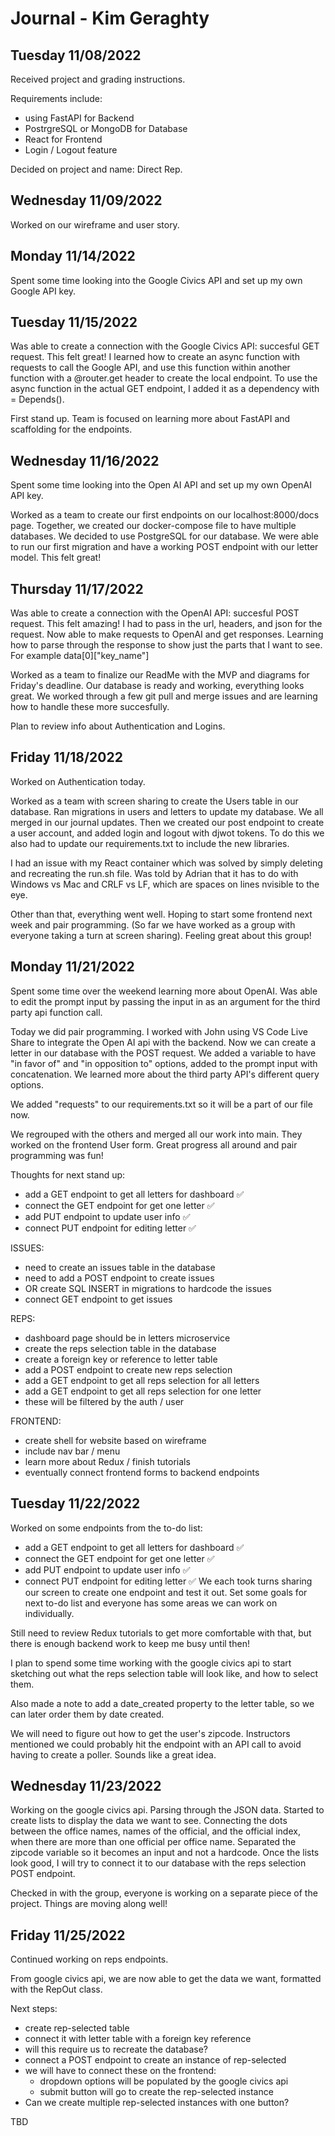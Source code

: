 # Journal - Kim Geraghty

## Tuesday 11/08/2022

Received project and grading instructions.

Requirements include:

- using FastAPI for Backend
- PostrgreSQL or MongoDB for Database
- React for Frontend
- Login / Logout feature

Decided on project and name: Direct Rep.

## Wednesday 11/09/2022

Worked on our wireframe and user story.

## Monday 11/14/2022

Spent some time looking into the Google Civics API and set up my own Google API key.

## Tuesday 11/15/2022

Was able to create a connection with the Google Civics API: succesful GET request. This felt great!
I learned how to create an async function with requests to call the Google API, and use this function within another function with a @router.get header to create the local endpoint.
To use the async function in the actual GET endpoint, I added it as a dependency with = Depends().

First stand up. Team is focused on learning more about FastAPI and scaffolding for the endpoints.

## Wednesday 11/16/2022

Spent some time looking into the Open AI API and set up my own OpenAI API key.

Worked as a team to create our first endpoints on our localhost:8000/docs page.
Together, we created our docker-compose file to have multiple databases.
We decided to use PostgreSQL for our database.
We were able to run our first migration and have a working POST endpoint with our letter model. This felt great!

## Thursday 11/17/2022

Was able to create a connection with the OpenAI API: succesful POST request. This felt amazing!
I had to pass in the url, headers, and json for the request. Now able to make requests to OpenAI and get responses.
Learning how to parse through the response to show just the parts that I want to see. For example data[0]["key_name"]

Worked as a team to finalize our ReadMe with the MVP and diagrams for Friday's deadline.
Our database is ready and working, everything looks great.
We worked through a few git pull and merge issues and are learning how to handle these more succesfully.

Plan to review info about Authentication and Logins.

## Friday 11/18/2022

Worked on Authentication today.

Worked as a team with screen sharing to create the Users table in our database.
Ran migrations in users and letters to update my database. We all merged in our journal updates.
Then we created our post endpoint to create a user account, and added login and logout with djwot tokens.
To do this we also had to update our requirements.txt to include the new libraries.

I had an issue with my React container which was solved by simply deleting and recreating the run.sh file.
Was told by Adrian that it has to do with Windows vs Mac and CRLF vs LF, which are spaces on lines nvisible to the eye.

Other than that, everything went well. Hoping to start some frontend next week and pair programming.
(So far we have worked as a group with everyone taking a turn at screen sharing).
Feeling great about this group!

## Monday 11/21/2022

Spent some time over the weekend learning more about OpenAI. Was able to edit the prompt input by passing the input in as an argument for the third party api function call.

Today we did pair programming. I worked with John using VS Code Live Share to integrate the Open AI api with the backend. Now we can create a letter in our database with the POST request. We added a variable to have "in favor of" and "in opposition to" options, added to the prompt input with concatenation. We learned more about the third party API's different query options.

We added "requests" to our requirements.txt so it will be a part of our file now.

We regrouped with the others and merged all our work into main. They worked on the frontend User form. Great progress all around and pair programming was fun!

Thoughts for next stand up:

- add a GET endpoint to get all letters for dashboard ✅
- connect the GET endpoint for get one letter ✅
- add PUT endpoint to update user info ✅
- connect PUT endpoint for editing letter ✅

ISSUES:

- need to create an issues table in the database
- need to add a POST endpoint to create issues
- OR create SQL INSERT in migrations to hardcode the issues
- connect GET endpoint to get issues

REPS:

- dashboard page should be in letters microservice
- create the reps selection table in the database
- create a foreign key or reference to letter table
- add a POST endpoint to create new reps selection
- add a GET endpoint to get all reps selection for all letters
- add a GET endpoint to get all reps selection for one letter
- these will be filtered by the auth / user

FRONTEND:

- create shell for website based on wireframe
- include nav bar / menu
- learn more about Redux / finish tutorials
- eventually connect frontend forms to backend endpoints

## Tuesday 11/22/2022

Worked on some endpoints from the to-do list:

- add a GET endpoint to get all letters for dashboard ✅
- connect the GET endpoint for get one letter ✅
- add PUT endpoint to update user info ✅
- connect PUT endpoint for editing letter ✅
  We each took turns sharing our screen to create one endpoint and test it out.
  Set some goals for next to-do list and everyone has some areas we can work on individually.

Still need to review Redux tutorials to get more comfortable with that, but there is enough backend work to keep me busy until then!

I plan to spend some time working with the google civics api to start sketching out what the reps selection table will look like, and how to select them.

Also made a note to add a date_created property to the letter table, so we can later order them by date created.

We will need to figure out how to get the user's zipcode. Instructors mentioned we could probably hit the endpoint with an API call to avoid having to create a poller. Sounds like a great idea.

## Wednesday 11/23/2022

Working on the google civics api. Parsing through the JSON data.
Started to create lists to display the data we want to see.
Connecting the dots between the office names, names of the official, and the official index, when there are more than one official per office name.
Separated the zipcode variable so it becomes an input and not a hardcode.
Once the lists look good, I will try to connect it to our database with the reps selection POST endpoint.

Checked in with the group, everyone is working on a separate piece of the project. Things are moving along well!

## Friday 11/25/2022

Continued working on reps endpoints.

From google civics api, we are now able to get the data we want, formatted with the RepOut class.

Next steps:
- create rep-selected table
- connect it with letter table with a foreign key reference
- will this require us to recreate the database?
- connect a POST endpoint to create an instance of rep-selected
- we will have to connect these on the frontend:
  - dropdown options will be populated by the google civics api
  - submit button will go to create the rep-selected instance
- Can we create multiple rep-selected instances with one button?

TBD
